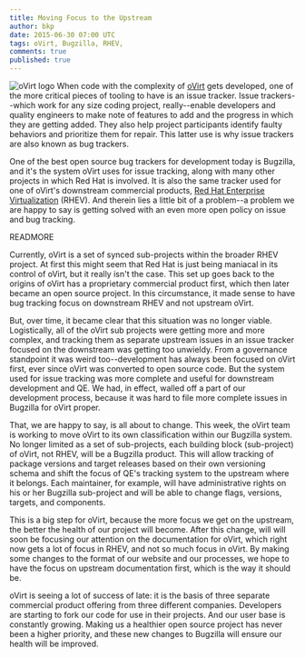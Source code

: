 ```yaml
---
title: Moving Focus to the Upstream
author: bkp
date: 2015-06-30 07:00 UTC
tags: oVirt, Bugzilla, RHEV, 
comments: true
published: true
---
```

![oVirt logo](blog/ovirt-logo.png) When code with the complexity of [oVirt](http://www.ovirt.org) gets developed, one of the more critical pieces of tooling to have is an issue tracker. Issue trackers--which work for any size coding project, really--enable developers and quality engineers to make note of features to add and the progress in which they are getting added. They also help project participants identify faulty behaviors and prioritize them for repair. This latter use is why issue trackers are also known as bug trackers. 

One of the best open source bug trackers for development today is Bugzilla, and it's the system oVirt uses for issue tracking, along with many other projects in which Red Hat is involved. It is also the same tracker used for one of oVirt's downstream commercial products, [Red Hat Enterprise Virtualization](http://www.redhat.com/en/technologies/virtualization) (RHEV). And therein lies a little bit of a problem--a problem we are happy to say is getting solved with an even more open policy on issue and bug tracking. 

READMORE

Currently, oVirt is a set of synced sub-projects within the broader RHEV project. At first this might seem that Red Hat is just being maniacal in its control of oVirt, but it really isn't the case. This set up goes back to the origins of oVirt has a proprietary commercial product first, which then later became an open source project. In this circumstance, it made sense to have bug tracking focus on downstream RHEV and not upstream oVirt. 

But, over time, it became clear that this situation was no longer viable. Logistically, all of the oVirt sub projects were getting more and more complex, and tracking them as separate upstream issues in an issue tracker focused on the downstream was getting too unwieldy. From a governance standpoint it was weird too--development has always been focused on oVirt first, ever since oVirt was converted to open source code. But the system used for issue tracking was more complete and useful for downstream development and QE. We had, in effect, walled off a part of our development process, because it was hard to file more complete issues in Bugzilla for oVirt proper. 

That, we are happy to say, is all about to change. This week, the oVirt team is working to move oVirt to its own classification within our Bugzilla system. No longer limited as a set of sub-projects, each building block (sub-project) of oVirt, not RHEV, will be a Bugzilla product. This will allow tracking of package versions and target releases based on their own versioning schema and shift the focus of QE's tracking system to the upstream where it belongs. Each maintainer, for example, will have administrative rights on his or her Bugzilla sub-project and will be able to change flags, versions, targets, and components. 

This is a big step for oVirt, because the more focus we get on the upstream, the better the health of our project will become. After this change, will will soon be focusing our attention on the documentation for oVirt, which right now gets a lot of focus in RHEV, and not so much focus in oVirt. By making some changes to the format of our website and our processes, we hope to have the focus on upstream documentation first, which is the way it should be. 

oVirt is seeing a lot of success of late: it is the basis of three separate commercial product offering from three different companies. Developers are starting to fork our code for use in their projects. And our user base is constantly growing. Making us a healthier open source project has never been a higher priority, and these new changes to Bugzilla will ensure our health will be improved.
